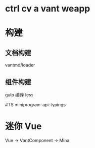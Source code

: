 # ctrl cv a vant weapp

# 构建
## 文档构建
vantmd/loader

## 组件构建
gulp 编译 less

#TS
miniprogram-api-typings

# 迷你 Vue
Vue -> VantComponent -> Mina
